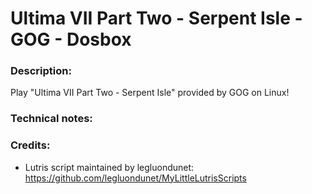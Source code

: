 # Ultima VII Part Two - Serpent Isle - GOG - Dosbox
### Description:
Play "Ultima VII Part Two - Serpent Isle" provided by GOG on Linux!
### Technical notes:
### Credits:
- Lutris script maintained by legluondunet: https://github.com/legluondunet/MyLittleLutrisScripts
